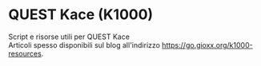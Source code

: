 # QUEST Kace (K1000)
Script e risorse utili per QUEST Kace  
Articoli spesso disponibili sul blog all'indirizzo https://go.gioxx.org/k1000-resources.

